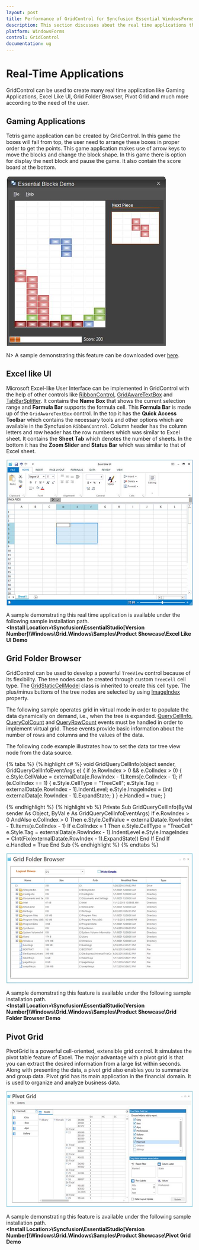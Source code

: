 ```yaml
---
layout: post
title: Performance of GridControl for Syncfusion Essential WindowsForms
description: This section discusses about the real time applications that can be created by using the GridControl.
platform: WindowsForms
control: GridControl
documentation: ug
---
```


# Real-Time Applications
GridControl can be used to create many real time application like Gaming Applications, Excel Like UI, Grid Folder Browser, Pivot Grid and much more according to the need of the user.

## Gaming Applications
Tetris game application can be created by GridControl. In this game the boxes will fall from top, the user need to arrange these boxes in proper order to get the points. This game application makes use of arrow keys to move the blocks and change the block shape. In this game there is option for display the next block and pause the game. It also contain the score board at the bottom.

![](Real-Time-Applications_images/Real-Time-Applications_img1.jpeg)

N> A sample demonstrating this feature can be downloaded over [here](http://www.syncfusion.com/downloads/support/directtrac/general/ze/Essential_Blocks_Demo2062614268.zip). 

## Excel like UI
Microsoft Excel-like User Interface can be implemented in GridControl with the help of other controls like [RibbonControl](http://help.syncfusion.com/windowsforms/ribboncontroladv/overview), [GridAwareTextBox](http://help.syncfusion.com/windowsforms/grid/formulabar) and [TabBarSplitter](http://help.syncfusion.com/windowsforms/tabsplittercontainer/overview). It contains the **Name Box** that shows the current selection range and **Formula Bar** supports the formula cell. This **Formula Bar** is made up of the `GridAwareTextBox` control. In the top it has the **Quick Access Toolbar** which contains the necessary tools and other options which are available in the Syncfusion `RibbonControl`. Column header has the column letters and row header has the row numbers which was similar to Excel sheet. It contains the **Sheet Tab** which denotes the number of sheets. In the bottom it has the **Zoom Slider** and **Status Bar** which was similar to that of Excel sheet.

![](Real-Time-Applications_images/Real-Time-Applications_img2.jpeg)

A sample demonstrating this real time application is available under the following sample installation path.<br/>
**&lt;Install Location&gt;\Syncfusion\EssentialStudio\[Version Number]\Windows\Grid.Windows\Samples\Product Showcase\Excel Like UI Demo**

## Grid Folder Browser
GridControl can be used to develop a powerful `TreeView` control because of its flexibility. The tree nodes can be created through custom `TreeCell` cell type. The [GridStaticCellModel](http://help.syncfusion.com/cr/cref_files/windowsforms/grid/Syncfusion.Grid.Windows~Syncfusion.Windows.Forms.Grid.GridStaticCellModel.html) class is inherited to create this cell type. The plus/minus buttons of the tree nodes are selected by using [ImageIndex](http://help.syncfusion.com/cr/cref_files/windowsforms/grid/Syncfusion.Grid.Windows~Syncfusion.Windows.Forms.Grid.GridStyleInfo~ImageIndex.html) property.

The following sample operates grid in virtual mode in order to populate the data dynamically on demand, i.e., when the tree is expanded. [QueryCellInfo](http://help.syncfusion.com/cr/cref_files/windowsforms/grid/Syncfusion.Grid.Windows~Syncfusion.Windows.Forms.Grid.GridControl~QueryCellInfo_EV.html), [QueryColCount](http://help.syncfusion.com/cr/cref_files/windowsforms/grid/Syncfusion.Grid.Windows~Syncfusion.Windows.Forms.Grid.GridModel~QueryColCount_EV.html) and [QueryRowCount](http://help.syncfusion.com/cr/cref_files/windowsforms/grid/Syncfusion.Grid.Windows~Syncfusion.Windows.Forms.Grid.IGridModelDataProvider~QueryRowCount.html) events must be handled in order to implement virtual grid. These events provide basic information about the number of rows and columns and the values of the data.

The following code example illustrates how to set the data tor tree view node from the data source.

{% tabs %}
{% highlight c# %}
void GridQueryCellInfo(object sender, GridQueryCellInfoEventArgs e)
{
if (e.RowIndex > 0 && e.ColIndex > 0)
{
e.Style.CellValue = externalData[e.RowIndex - 1].Items[e.ColIndex - 1];
if (e.ColIndex == 1)
{
e.Style.CellType = "TreeCell";
e.Style.Tag = externalData[e.RowIndex - 1].IndentLevel;
e.Style.ImageIndex = (int) externalData[e.RowIndex - 1].ExpandState;
}
}
e.Handled = true;
}

{% endhighlight %}
{% highlight vb %}
Private Sub GridQueryCellInfo(ByVal sender As Object, ByVal e As GridQueryCellInfoEventArgs)
If e.RowIndex > 0 AndAlso e.ColIndex > 0 Then
e.Style.CellValue = externalData(e.RowIndex - 1).Items(e.ColIndex - 1)
If e.ColIndex = 1 Then
e.Style.CellType = "TreeCell"
e.Style.Tag = externalData(e.RowIndex - 1).IndentLevel
e.Style.ImageIndex = CInt(Fix(externalData(e.RowIndex - 1).ExpandState))
End If
End If
e.Handled = True
End Sub
{% endhighlight %}
{% endtabs %}

![](Real-Time-Applications_images/Real-Time-Applications_img3.jpeg)

A sample demonstrating this feature is available under the following sample installation path.<br/>
**&lt;Install Location&gt;\Syncfusion\EssentialStudio\[Version Number]\Windows\Grid.Windows\Samples\Product Showcase\Grid Folder Browser Demo**

## Pivot Grid
PivotGrid is a powerful cell-oriented, extensible grid control. It simulates the pivot table feature of Excel. The major advantage with a pivot grid is that you can extract the desired information from a large list within seconds. Along with presenting the data, a pivot grid also enables you to summarize and group data. Pivot grid has its main application in the financial domain. It is used to organize and analyze business data.

![](Real-Time-Applications_images/Real-Time-Applications_img4.jpeg)

A sample demonstrating this feature is available under the following sample installation path.<br/>
**&lt;Install Location&gt;\Syncfusion\EssentialStudio\[Version Number]\Windows\Grid.Windows\Samples\Product Showcase\Pivot Grid Demo**
